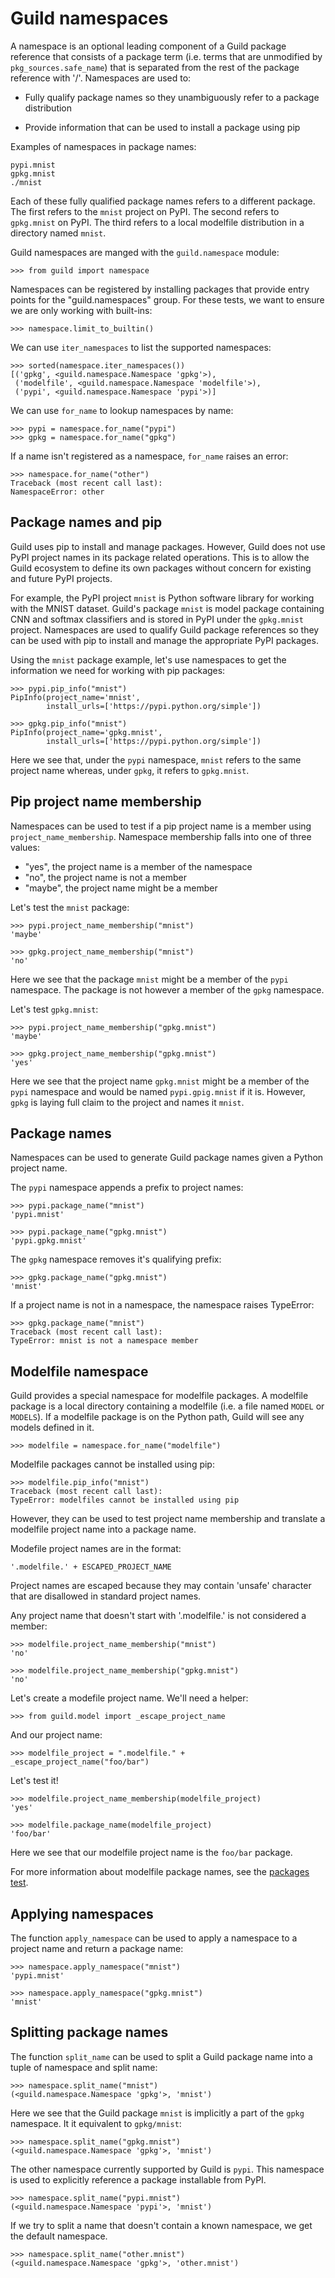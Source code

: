 # Guild namespaces

A namespace is an optional leading component of a Guild package
reference that consists of a package term (i.e. terms that are
unmodified by `pkg_sources.safe_name`) that is separated from the rest
of the package reference with '/'. Namespaces are used to:

- Fully qualify package names so they unambiguously refer to a package
  distribution

- Provide information that can be used to install a package using pip

Examples of namespaces in package names:

    pypi.mnist
    gpkg.mnist
    ./mnist

Each of these fully qualified package names refers to a different
package. The first refers to the `mnist` project on PyPI. The second
refers to `gpkg.mnist` on PyPI. The third refers to a local modelfile
distribution in a directory named `mnist`.

Guild namespaces are manged with the `guild.namespace` module:

    >>> from guild import namespace

Namespaces can be registered by installing packages that provide entry
points for the "guild.namespaces" group. For these tests, we want to
ensure we are only working with built-ins:

    >>> namespace.limit_to_builtin()

We can use `iter_namespaces` to list the supported namespaces:

    >>> sorted(namespace.iter_namespaces())
    [('gpkg', <guild.namespace.Namespace 'gpkg'>),
     ('modelfile', <guild.namespace.Namespace 'modelfile'>),
     ('pypi', <guild.namespace.Namespace 'pypi'>)]

We can use `for_name` to lookup namespaces by name:

    >>> pypi = namespace.for_name("pypi")
    >>> gpkg = namespace.for_name("gpkg")

If a name isn't registered as a namespace, `for_name` raises an error:

    >>> namespace.for_name("other")
    Traceback (most recent call last):
    NamespaceError: other

## Package names and pip

Guild uses pip to install and manage packages. However, Guild does not
use PyPI project names in its package related operations. This is to
allow the Guild ecosystem to define its own packages without concern
for existing and future PyPI projects.

For example, the PyPI project `mnist` is Python software library for
working with the MNIST dataset. Guild's package `mnist` is model
package containing CNN and softmax classifiers and is stored in PyPI
under the `gpkg.mnist` project. Namespaces are used to qualify Guild
package references so they can be used with pip to install and manage
the appropriate PyPI packages.

Using the `mnist` package example, let's use namespaces to get the
information we need for working with pip packages:

    >>> pypi.pip_info("mnist")
    PipInfo(project_name='mnist',
            install_urls=['https://pypi.python.org/simple'])

    >>> gpkg.pip_info("mnist")
    PipInfo(project_name='gpkg.mnist',
            install_urls=['https://pypi.python.org/simple'])

Here we see that, under the `pypi` namespace, `mnist` refers to the
same project name whereas, under `gpkg`, it refers to `gpkg.mnist`.

## Pip project name membership

Namespaces can be used to test if a pip project name is a member using
`project_name_membership`. Namespace membership falls into one of three
values:

- "yes", the project name is a member of the namespace
- "no", the project name is not a member
- "maybe", the project name might be a member

Let's test the `mnist` package:

    >>> pypi.project_name_membership("mnist")
    'maybe'

    >>> gpkg.project_name_membership("mnist")
    'no'

Here we see that the package `mnist` might be a member of the `pypi`
namespace. The package is not however a member of the `gpkg`
namespace.

Let's test `gpkg.mnist`:

    >>> pypi.project_name_membership("gpkg.mnist")
    'maybe'

    >>> gpkg.project_name_membership("gpkg.mnist")
    'yes'

Here we see that the project name `gpkg.mnist` might be a member of
the `pypi` namespace and would be named `pypi.gpig.mnist` if it
is. However, `gpkg` is laying full claim to the project and names it
`mnist`.

## Package names

Namespaces can be used to generate Guild package names given a Python
project name.

The `pypi` namespace appends a prefix to project names:

    >>> pypi.package_name("mnist")
    'pypi.mnist'

    >>> pypi.package_name("gpkg.mnist")
    'pypi.gpkg.mnist'

The `gpkg` namespace removes it's qualifying prefix:

    >>> gpkg.package_name("gpkg.mnist")
    'mnist'

If a project name is not in a namespace, the namespace raises TypeError:

    >>> gpkg.package_name("mnist")
    Traceback (most recent call last):
    TypeError: mnist is not a namespace member

## Modelfile namespace

Guild provides a special namespace for modelfile packages. A modelfile
package is a local directory containing a modelfile (i.e. a file named
`MODEL` or `MODELS`). If a modelfile package is on the Python path,
Guild will see any models defined in it.

    >>> modelfile = namespace.for_name("modelfile")

Modelfile packages cannot be installed using pip:

    >>> modelfile.pip_info("mnist")
    Traceback (most recent call last):
    TypeError: modelfiles cannot be installed using pip

However, they can be used to test project name membership and
translate a modelfile project name into a package name.

Modefile project names are in the format:

    '.modelfile.' + ESCAPED_PROJECT_NAME

Project names are escaped because they may contain 'unsafe' character
that are disallowed in standard project names.

Any project name that doesn't start with '.modelfile.' is not
considered a member:

    >>> modelfile.project_name_membership("mnist")
    'no'

    >>> modelfile.project_name_membership("gpkg.mnist")
    'no'

Let's create a modefile project name. We'll need a helper:

    >>> from guild.model import _escape_project_name

And our project name:

    >>> modelfile_project = ".modelfile." + _escape_project_name("foo/bar")

Let's test it!

    >>> modelfile.project_name_membership(modelfile_project)
    'yes'

    >>> modelfile.package_name(modelfile_project)
    'foo/bar'

Here we see that our modelfile project name is the `foo/bar` package.

For more information about modelfile package names, see the [packages
test](packages.md).

## Applying namespaces

The function `apply_namespace` can be used to apply a namespace to a
project name and return a package name:

    >>> namespace.apply_namespace("mnist")
    'pypi.mnist'

    >>> namespace.apply_namespace("gpkg.mnist")
    'mnist'

## Splitting package names

The function `split_name` can be used to split a Guild package name
into a tuple of namespace and split name:

    >>> namespace.split_name("mnist")
    (<guild.namespace.Namespace 'gpkg'>, 'mnist')

Here we see that the Guild package `mnist` is implicitly a part of the
`gpkg` namespace. It it equivalent to `gpkg/mnist`:

    >>> namespace.split_name("gpkg.mnist")
    (<guild.namespace.Namespace 'gpkg'>, 'mnist')

The other namespace currently supported by Guild is `pypi`. This
namespace is used to explicitly reference a package installable from
PyPI.

    >>> namespace.split_name("pypi.mnist")
    (<guild.namespace.Namespace 'pypi'>, 'mnist')

If we try to split a name that doesn't contain a known namespace, we
get the default namespace.

    >>> namespace.split_name("other.mnist")
    (<guild.namespace.Namespace 'gpkg'>, 'other.mnist')
